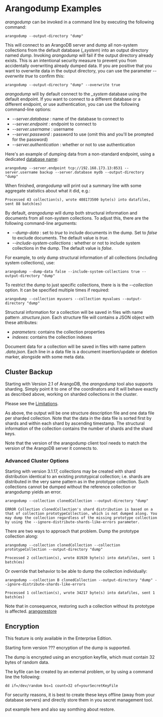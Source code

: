 Arangodump Examples
===================

_arangodump_ can be invoked in a command line by executing the following command:

    arangodump --output-directory "dump"

This will connect to an ArangoDB server and dump all non-system collections from
the default database (*_system*) into an output directory named *dump*.
Invoking _arangodump_ will fail if the output directory already exists. This is
an intentional security measure to prevent you from accidentally overwriting already
dumped data. If you are positive that you want to overwrite data in the output 
directory, you can use the parameter *--overwrite true* to confirm this:

    arangodump --output-directory "dump" --overwrite true

_arangodump_ will by default connect to the *_system* database using the default
endpoint. If you want to connect to a different database or a different endpoint, 
or use authentication, you can use the following command-line options:

- *--server.database <string>*: name of the database to connect to
- *--server.endpoint <string>*: endpoint to connect to
- *--server.username <string>*: username
- *--server.password <string>*: password to use (omit this and you'll be prompted for the
  password)
- *--server.authentication <bool>*: whether or not to use authentication

Here's an example of dumping data from a non-standard endpoint, using a dedicated
[database name](../../Appendix/Glossary.md#database-name):

    arangodump --server.endpoint tcp://192.168.173.13:8531 --server.username backup --server.database mydb --output-directory "dump"

When finished, _arangodump_ will print out a summary line with some aggregate 
statistics about what it did, e.g.:

    Processed 43 collection(s), wrote 408173500 byte(s) into datafiles, sent 88 batch(es)

By default, _arangodump_ will dump both structural information and documents from all
non-system collections. To adjust this, there are the following command-line 
arguments:

- *--dump-data <bool>*: set to *true* to include documents in the dump. Set to *false* 
  to exclude documents. The default value is *true*.
- *--include-system-collections <bool>*: whether or not to include system collections
  in the dump. The default value is *false*.
  
For example, to only dump structural information of all collections (including system
collections), use:

    arangodump --dump-data false --include-system-collections true --output-directory "dump"

To restrict the dump to just specific collections, there is is the *--collection* option.
It can be specified multiple times if required:
    
    arangodump --collection myusers --collection myvalues --output-directory "dump"

Structural information for a collection will be saved in files with name pattern 
*<collection-name>.structure.json*. Each structure file will contains a JSON object 
with these attributes:
- *parameters*: contains the collection properties
- *indexes*: contains the collection indexes

Document data for a collection will be saved in files with name pattern 
*<collection-name>.data.json*. Each line in a data file is a document insertion/update or
deletion marker, alongside with some meta data.

Cluster Backup
--------------

Starting with Version 2.1 of ArangoDB, the *arangodump* tool also
supports sharding. Simply point it to one of the coordinators and it
will behave exactly as described above, working on sharded collections
in the cluster.

Please see the [Limitations](Limitations.md).

As above, the output will be one structure description file and one data
file per sharded collection. Note that the data in the data file is
sorted first by shards and within each shard by ascending timestamp. The
structural information of the collection contains the number of shards
and the shard keys.

Note that the version of the arangodump client tool needs to match the 
version of the ArangoDB server it connects to.

### Advanced Cluster Options

Starting with version 3.1.17, collections may be created with shard
distribution identical to an existing prototypical collection;
i.e. shards are distributed in the very same pattern as in the
prototype collection. Such collections cannot be dumped without the
reference collection or arangodump yields an error.

    arangodump --collection clonedCollection --output-directory "dump"

    ERROR Collection clonedCollection's shard distribution is based on a that of collection prototypeCollection, which is not dumped along. You may dump the collection regardless of the missing prototype collection by using the --ignore-distribute-shards-like-errors parameter.

There are two ways to approach that problem.
Dump the prototype collection along:

    arangodump --collection clonedCollection --collection prototypeCollection --output-directory "dump"
    
    Processed 2 collection(s), wrote 81920 byte(s) into datafiles, sent 1 batch(es)

Or override that behavior to be able to dump the collection
individually:

    arangodump --collection B clonedCollection --output-directory "dump" --ignore-distribute-shards-like-errors
    
    Processed 1 collection(s), wrote 34217 byte(s) into datafiles, sent 1 batch(es)

Note that in consequence, restoring such a collection without its
prototype is affected. [arangorestore](../Arangorestore/README.md)

Encryption
----------

This feature is only available in the Enterprise Edition.

Starting form version ??? encryption of the dump is supported.

The dump is encrypted using an encryption keyfile, which must contain 32 bytes of
random data. 

The kyfile can be created by an external problem, or by using a command line the
following:

```
dd if=/dev/random bs=1 count=32 of=yourSecretKeyFile
```

For security reasons, it is best to create these keys offline (away from your
database servers) and directly store them in you secret management
tool.

put example here and also say somthing about restore.


